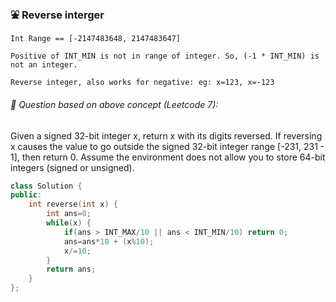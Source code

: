 ### :fountain: Reverse interger

```
Int Range == [-2147483648, 2147483647]

Positive of INT_MIN is not in range of integer. So, (-1 * INT_MIN) is not an integer.

Reverse integer, also works for negative: eg: x=123, x=-123
```

###### :circus_tent: Question based on above concept (Leetcode 7):

Given a signed 32-bit integer x, return x with its digits reversed. If reversing x causes the value to go outside the signed 32-bit integer range [-231, 231 - 1], then return 0.
Assume the environment does not allow you to store 64-bit integers (signed or unsigned).

```cpp
class Solution {
public:
    int reverse(int x) {
        int ans=0;
        while(x) {
            if(ans > INT_MAX/10 || ans < INT_MIN/10) return 0;
            ans=ans*10 + (x%10);
            x/=10;
        }
        return ans;
    }
};
```